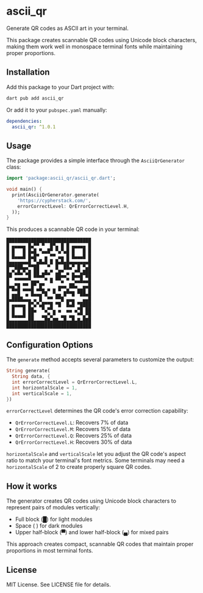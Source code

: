 # ascii_qr
Generate QR codes as ASCII art in your terminal.

This package creates scannable QR codes using Unicode block characters, making 
them work well in monospace terminal fonts while maintaining proper proportions.

## Installation
Add this package to your Dart project with:
```bash
dart pub add ascii_qr
```

Or add it to your `pubspec.yaml` manually:
```yaml
dependencies:
  ascii_qr: ^1.0.1
```

## Usage
The package provides a simple interface through the `AsciiQrGenerator` class:
```dart
import 'package:ascii_qr/ascii_qr.dart';

void main() {
  print(AsciiQrGenerator.generate(
    'https://cypherstack.com/',
    errorCorrectLevel: QrErrorCorrectLevel.H,
  ));
}
```

This produces a scannable QR code in your terminal:
```
███████████████████████████████
█ ▄▄▄▄▄ █▄▀▀ ▀  █▀▄ █ █ ▄▄▄▄▄ █
█ █   █ █▄█ ▀▄▄█▀ ▀▄▀▄█ █   █ █
█ █▄▄▄█ █▄█▀  ▄ ▀▀ ▄▄ █ █▄▄▄█ █
█▄▄▄▄▄▄▄█ ▀▄█▄█ █ █▄█▄█▄▄▄▄▄▄▄█
█▀▀███▄▄▀▀██   ▀  █  ██▄▀ █ ▀▄█
█▄▀▄█▄▀▄█ ██ ▄█▄▀ ▄█▀ ▄ ▄▀▀▄███
█▀ ▄▄▄▄▄█ ▀▀▀▀▄ ▄ ██▀▀▄ █▀▀█ ▀█
█  ▄▄ ▄▄ ██▀▄▄  ▀   ▀  ▄▄▀▀▀▀▀█
█▀█▄█ ▄▄▄█ ▄█▄ ▄ ▄ █▀▀▄▀▀▀▄▄█▀█
█ ▄▄█  ▄ █▄▄▄▀█  ▀▄▄ █▀▀█ ▀██▄█
█▄████▄▄▄ ▄ █  ▀▀ ▀▀█ ▄▄▄   ▄▄█
█ ▄▄▄▄▄ █▀▄▀▄█▀▀█ ▀█  █▄█ ▀████
█ █   █ ██▄  ▀▄▀▀▄ ▄  ▄▄ ▄▀█ ██
█ █▄▄▄█ ██   ▄▄▀▄▀  ▄▄ ▄▄ ▀▀▄▀█
█▄▄▄▄▄▄▄██▄▄▄▄██▄██▄▄█▄▄█▄█▄███
███████████████████████████████
```
## Configuration Options
The `generate` method accepts several parameters to customize the output:

```dart
String generate(
  String data, {
  int errorCorrectLevel = QrErrorCorrectLevel.L,
  int horizontalScale = 1,
  int verticalScale = 1,
})
```

`errorCorrectLevel` determines the QR code's error correction capability:
- `QrErrorCorrectLevel.L`: Recovers 7% of data
- `QrErrorCorrectLevel.M`: Recovers 15% of data
- `QrErrorCorrectLevel.Q`: Recovers 25% of data
- `QrErrorCorrectLevel.H`: Recovers 30% of data

`horizontalScale` and `verticalScale` let you adjust the QR code's aspect ratio 
to match your terminal's font metrics. Some terminals may need a 
`horizontalScale` of 2 to create properly square QR codes.

## How it works

The generator creates QR codes using Unicode block characters to represent pairs 
of modules vertically:
- Full block (█) for light modules
- Space ( ) for dark modules
- Upper half-block (▀) and lower half-block (▄) for mixed pairs

This approach creates compact, scannable QR codes that maintain proper 
proportions in most terminal fonts.

## License

MIT License.  See LICENSE file for details.

